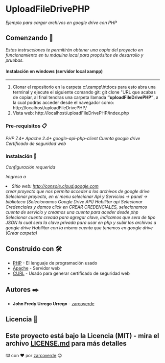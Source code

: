 # UploadFileDrivePHP

_Ejemplo para cargar archivos en google drive con PHP_

## Comenzando 🚀

_Estas instrucciones te permitirán obtener una copia del proyecto en funcionamiento en tu máquina local para propósitos de desarrollo y pruebas._

<h4>Instalación en windows (servidor local xampp)</h4>
<hr>
<ol>
<li>Clonar el repositorio en la carpeta c:\xampp\htdocs para esto abra una terminal y ejecute el siguiente comando git: git clone "URL que acabas de copiar, al final tendras una carpeta llamada <strong>“uploadFileDrivePHP”</strong>, a la cual podrás acceder desde el navegador como: http://localhost/uploadFileDrivePHP/</li>
<li>Vista web: http://localhost/uploadFileDrivePHP/index.php</li>
</ol>

### Pre-requisitos 📋

_PHP 7.4+_
_Apache 2.4+_
_google-api-php-client_
_Cuenta google drive_
_Certificado de seguridad web_

### Instalación 🔧

_Configuración requerida_

_Imgresa a <li>Sitio web: http://console.cloud.google.com</li> crear proyecto que nos permita acceder a los archivos de google drive_
_Selecionar proyecto, en el menu selecionar Api y Servicios -> panel -> biblioteca (Selecionamos Google Drive API)_
_Habilitar api_
_Selecionar Credenciales y damos click en CREAR CREDENCIALES, selecionamos cuenta de servicio y creamos una cuenta para aceder desde php_
_Selecionar cuenta creada para agregar clave, indicamos que sera de tipo JSON la cual sera la clave privada para usar en php y subir los archivos a google drive_
_Habilitar con la misma cuenta que tenemos en google drive (Crear carpeta)_

## Construido con 🛠️

* [PHP](https://www.php.net/) - El lenguaje de programación usado
* [Apache](https://apache.org/) - Servidor web
* [CURL](https://curl.se/docs/caextract.html) - Usado para generar certificado de seguridad web

## Autores ✒️

* **John Fredy Urrego Urrego** - [zarcoverde](https://github.com/zarcoverde)

## Licencia 📄

Este proyecto está bajo la Licencia (MIT) - mira el archivo [LICENSE.md]() para más detalles
---
⌨️ con ❤️ por [zarcoverde](https://github.com/zarcoverde) 😊
